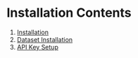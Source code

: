 # Installation Contents

1. [Installation](installation.md)
2. [Dataset Installation](dataset.md)
3. [API Key Setup](key.md)